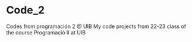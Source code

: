 # Code_2
Codes from programación 2 @ UIB
My code projects from 22-23 class of the course Programació II at UIB
